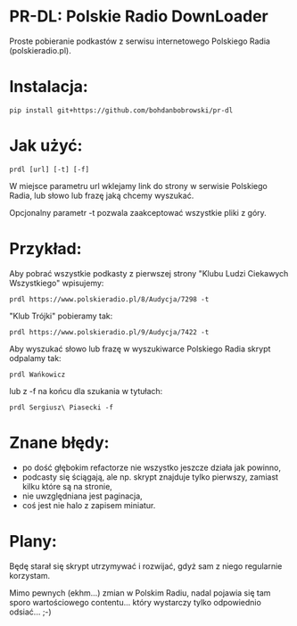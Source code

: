 PR-DL: Polskie Radio DownLoader
==

Proste pobieranie podkastów z serwisu internetowego Polskiego Radia (polskieradio.pl).

Instalacja:
====

    pip install git+https://github.com/bohdanbobrowski/pr-dl

Jak użyć:
====

    prdl [url] [-t] [-f]

W miejsce parametru url wklejamy link do strony w serwisie Polskiego Radia, lub słowo lub frazę jaką chcemy wyszukać.

Opcjonalny parametr -t pozwala zaakceptować wszystkie pliki z góry.

Przykład:
====

Aby pobrać wszystkie podkasty z pierwszej strony "Klubu Ludzi Ciekawych Wszystkiego" wpisujemy:
    
    prdl https://www.polskieradio.pl/8/Audycja/7298 -t

"Klub Trójki" pobieramy tak:
    
    prdl https://www.polskieradio.pl/9/Audycja/7422 -t

Aby wyszukać słowo lub frazę w wyszukiwarce Polskiego Radia skrypt odpalamy tak:
    
    prdl Wańkowicz

lub z -f na końcu dla szukania w tytułach:
    
    prdl Sergiusz\ Piasecki -f

Znane błędy:
====

- po dość głębokim refactorze nie wszystko jeszcze działa jak powinno,
- podcasty się ściągają, ale np. skrypt znajduje tylko pierwszy, zamiast kilku które są na stronie,
- nie uwzględniana jest paginacja,
- coś jest nie halo z zapisem miniatur.

Plany:
====

Będę starał się skrypt utrzymywać i rozwijać, gdyż sam z niego regularnie korzystam.

Mimo pewnych (ekhm...) zmian w Polskim Radiu, nadal pojawia się tam sporo wartościowego contentu... który wystarczy tylko odpowiednio odsiać... ;-) 